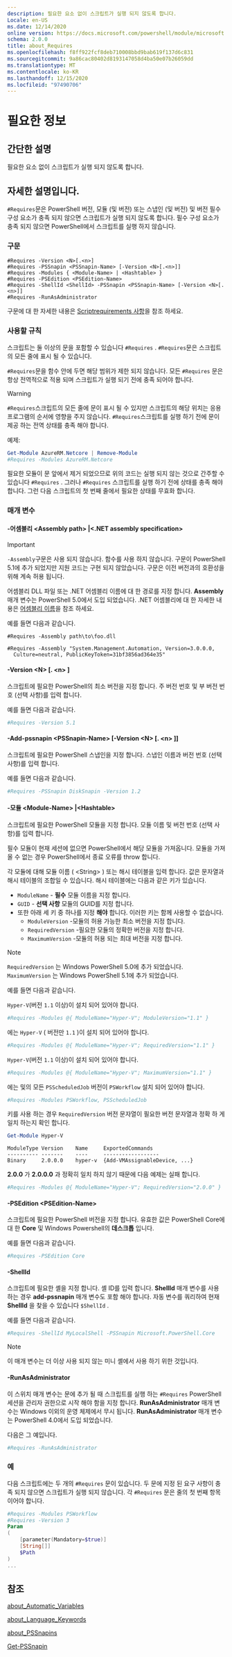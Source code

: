 ```yaml
---
description: 필요한 요소 없이 스크립트가 실행 되지 않도록 합니다.
Locale: en-US
ms.date: 12/14/2020
online version: https://docs.microsoft.com/powershell/module/microsoft.powershell.core/about/about_requires?view=powershell-5.1&WT.mc_id=ps-gethelp
schema: 2.0.0
title: about_Requires
ms.openlocfilehash: f8ff922fcf8deb710008bbd9bab619f137d6c831
ms.sourcegitcommit: 9a86cac80402d8193147058d4ba50e07b26059dd
ms.translationtype: MT
ms.contentlocale: ko-KR
ms.lasthandoff: 12/15/2020
ms.locfileid: "97490706"
---
```

# <a name="about-requires"></a>필요한 정보

## <a name="short-description"></a>간단한 설명
필요한 요소 없이 스크립트가 실행 되지 않도록 합니다.

## <a name="long-description"></a>자세한 설명입니다.

`#Requires`문은 PowerShell 버전, 모듈 (및 버전) 또는 스냅인 (및 버전) 및 버전 필수 구성 요소가 충족 되지 않으면 스크립트가 실행 되지 않도록 합니다. 필수 구성 요소가 충족 되지 않으면 PowerShell에서 스크립트를 실행 하지 않습니다.

### <a name="syntax"></a>구문

```
#Requires -Version <N>[.<n>]
#Requires -PSSnapin <PSSnapin-Name> [-Version <N>[.<n>]]
#Requires -Modules { <Module-Name> | <Hashtable> }
#Requires -PSEdition <PSEdition-Name>
#Requires -ShellId <ShellId> -PSSnapin <PSSnapin-Name> [-Version <N>[.<n>]]
#Requires -RunAsAdministrator
```

구문에 대 한 자세한 내용은 [Scriptrequirements 사항](/dotnet/api/system.management.automation.language.scriptrequirements)을 참조 하세요.

### <a name="rules-for-use"></a>사용할 규칙

스크립트는 둘 이상의 문을 포함할 수 있습니다 `#Requires` . `#Requires`문은 스크립트의 모든 줄에 표시 될 수 있습니다.

`#Requires`문을 함수 안에 두면 해당 범위가 제한 되지 않습니다. 모든 `#Requires` 문은 항상 전역적으로 적용 되며 스크립트가 실행 되기 전에 충족 되어야 합니다.

> [!WARNING]
> `#Requires`스크립트의 모든 줄에 문이 표시 될 수 있지만 스크립트의 해당 위치는 응용 프로그램의 순서에 영향을 주지 않습니다. `#Requires`스크립트를 실행 하기 전에 문이 제공 하는 전역 상태를 충족 해야 합니다.

예제:

```powershell
Get-Module AzureRM.Netcore | Remove-Module
#Requires -Modules AzureRM.Netcore
```

필요한 모듈이 문 앞에서 제거 되었으므로 위의 코드는 실행 되지 않는 것으로 간주할 수 있습니다 `#Requires` . 그러나 `#Requires` 스크립트를 실행 하기 전에 상태를 충족 해야 합니다. 그런 다음 스크립트의 첫 번째 줄에서 필요한 상태를 무효화 합니다.

### <a name="parameters"></a>매개 변수

#### <a name="-assembly-assembly-path--net-assembly-specification"></a>-어셈블리 \<Assembly path> |\<.NET assembly specification>

> [!IMPORTANT]
> `-Assembly`구문은 사용 되지 않습니다. 함수를 사용 하지 않습니다. 구문이 PowerShell 5.1에 추가 되었지만 지원 코드는 구현 되지 않았습니다. 구문은 이전 버전과의 호환성을 위해 계속 허용 됩니다.

어셈블리 DLL 파일 또는 .NET 어셈블리 이름에 대 한 경로를 지정 합니다. **Assembly** 매개 변수는 PowerShell 5.0에서 도입 되었습니다. .NET 어셈블리에 대 한 자세한 내용은 [어셈블리 이름](/dotnet/standard/assembly/names)을 참조 하세요.

예를 들면 다음과 같습니다.

```
#Requires -Assembly path\to\foo.dll
```

```
#Requires -Assembly "System.Management.Automation, Version=3.0.0.0,
  Culture=neutral, PublicKeyToken=31bf3856ad364e35"
```

#### <a name="-version-nn"></a>-Version \<N\> [. \<n\> ]

스크립트에 필요한 PowerShell의 최소 버전을 지정 합니다. 주 버전 번호 및 부 버전 번호 (선택 사항)를 입력 합니다.

예를 들면 다음과 같습니다.

```powershell
#Requires -Version 5.1
```

#### <a name="-pssnapin-pssnapin-name--version-nn"></a>-Add-pssnapin \<PSSnapin-Name\> [-Version \<N\> [. \<n\> ]]

스크립트에 필요한 PowerShell 스냅인을 지정 합니다. 스냅인 이름과 버전 번호 (선택 사항)를 입력 합니다.

예를 들면 다음과 같습니다.

```powershell
#Requires -PSSnapin DiskSnapin -Version 1.2
```

#### <a name="-modules-module-name--hashtable"></a>-모듈 \<Module-Name\> |\<Hashtable\>

스크립트에 필요한 PowerShell 모듈을 지정 합니다. 모듈 이름 및 버전 번호 (선택 사항)를 입력 합니다.

필수 모듈이 현재 세션에 없으면 PowerShell에서 해당 모듈을 가져옵니다.
모듈을 가져올 수 없는 경우 PowerShell에서 종료 오류를 throw 합니다.

각 모듈에 대해 모듈 이름 ( \<String\> ) 또는 해시 테이블을 입력 합니다. 값은 문자열과 해시 테이블의 조합일 수 있습니다. 해시 테이블에는 다음과 같은 키가 있습니다.

- `ModuleName` - **필수** 모듈 이름을 지정 합니다.
- `GUID` - **선택 사항** 모듈의 GUID를 지정 합니다.
- 또한 아래 세 키 중 하나를 지정 **해야** 합니다. 이러한 키는 함께 사용할 수 없습니다.
  - `ModuleVersion` -모듈의 허용 가능한 최소 버전을 지정 합니다.
  - `RequiredVersion` -필요한 모듈의 정확한 버전을 지정 합니다.
  - `MaximumVersion` -모듈의 허용 되는 최대 버전을 지정 합니다.

> [!NOTE]
> `RequiredVersion` 는 Windows PowerShell 5.0에 추가 되었습니다.
> `MaximumVersion` 는 Windows PowerShell 5.1에 추가 되었습니다.

예를 들면 다음과 같습니다.

`Hyper-V`(버전 `1.1` 이상)이 설치 되어 있어야 합니다.

```powershell
#Requires -Modules @{ ModuleName="Hyper-V"; ModuleVersion="1.1" }
```

에는 `Hyper-V` ( 버전만 `1.1` )이 설치 되어 있어야 합니다.

```powershell
#Requires -Modules @{ ModuleName="Hyper-V"; RequiredVersion="1.1" }
```

`Hyper-V`(버전 `1.1` 이상)이 설치 되어 있어야 합니다.

```powershell
#Requires -Modules @{ ModuleName="Hyper-V"; MaximumVersion="1.1" }
```

에는 및의 모든 `PSScheduledJob` 버전이 `PSWorkflow` 설치 되어 있어야 합니다.

```powershell
#Requires -Modules PSWorkflow, PSScheduledJob
```

키를 사용 하는 경우 `RequiredVersion` 버전 문자열이 필요한 버전 문자열과 정확 하 게 일치 하는지 확인 합니다.

```powershell
Get-Module Hyper-V
```

```Output
ModuleType Version    Name     ExportedCommands
---------- -------    ----     ------------------
Binary     2.0.0.0    hyper-v  {Add-VMAssignableDevice, ...}
```

**2.0.0** 가 **2.0.0.0** 과 정확히 일치 하지 않기 때문에 다음 예제는 실패 합니다.

```powershell
#Requires -Modules @{ ModuleName="Hyper-V"; RequiredVersion="2.0.0" }
```

#### <a name="-psedition-psedition-name"></a>-PSEdition \<PSEdition-Name\>

스크립트에 필요한 PowerShell 버전을 지정 합니다. 유효한 값은 PowerShell Core에 대 한 **Core** 및 Windows Powershell의 **데스크톱** 입니다.

예를 들면 다음과 같습니다.

```powershell
#Requires -PSEdition Core
```

#### <a name="-shellid"></a>-ShellId

스크립트에 필요한 셸을 지정 합니다. 셸 ID를 입력 합니다. **ShellId** 매개 변수를 사용 하는 경우 **add-pssnapin** 매개 변수도 포함 해야 합니다.
자동 변수를 쿼리하여 현재 **ShellId** 을 찾을 수 있습니다 `$ShellId` .

예를 들면 다음과 같습니다.

```powershell
#Requires -ShellId MyLocalShell -PSSnapin Microsoft.PowerShell.Core
```

> [!NOTE]
> 이 매개 변수는 더 이상 사용 되지 않는 미니 셸에서 사용 하기 위한 것입니다.

#### <a name="-runasadministrator"></a>-RunAsAdministrator

이 스위치 매개 변수는 문에 추가 될 때 스크립트를 실행 하는 `#Requires` PowerShell 세션을 관리자 권한으로 시작 해야 함을 지정 합니다. **RunAsAdministrator** 매개 변수는 Windows 이외의 운영 체제에서 무시 됩니다. **RunAsAdministrator** 매개 변수는 PowerShell 4.0에서 도입 되었습니다.

다음은 그 예입니다.

```powershell
#Requires -RunAsAdministrator
```

### <a name="examples"></a>예

다음 스크립트에는 두 개의 `#Requires` 문이 있습니다. 두 문에 지정 된 요구 사항이 충족 되지 않으면 스크립트가 실행 되지 않습니다. 각 `#Requires` 문은 줄의 첫 번째 항목 이어야 합니다.

```powershell
#Requires -Modules PSWorkflow
#Requires -Version 3
Param
(
    [parameter(Mandatory=$true)]
    [String[]]
    $Path
)
...
```

## <a name="see-also"></a>참조

[about_Automatic_Variables](about_Automatic_Variables.md)

[about_Language_Keywords](about_Language_Keywords.md)

[about_PSSnapins](about_PSSnapins.md)

[Get-PSSnapin](xref:Microsoft.PowerShell.Core.Get-PSSnapin)
